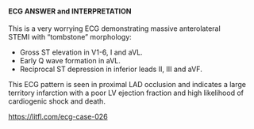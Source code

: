 #### ECG ANSWER and INTERPRETATION

This is a very worrying ECG demonstrating massive anterolateral STEMI with “tombstone” morphology:

* Gross ST elevation in V1-6, I and aVL. 
* Early Q wave formation in aVL. 
* Reciprocal ST depression in inferior leads II, III and aVF. 

This ECG pattern is seen in proximal LAD occlusion and indicates a large territory infarction with a poor LV ejection fraction and high likelihood of cardiogenic shock and death.

<https://litfl.com/ecg-case-026>
